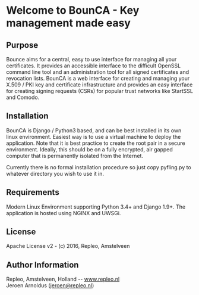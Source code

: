 Welcome to BounCA - Key management made easy
=======

Purpose
-----------
Bounce aims for a central, easy to use interface for managing all your certificates. It provides an accessible interface to the difficult OpenSSL command line tool and an administration tool for all signed certificates and revocation lists. BounCA is a web interface for creating and managing your X.509 / PKI key and certificate infrastructure and provides an easy interface for creating signing requests (CSRs) for popular trust networks like StartSSL and Comodo. 

Installation
--------------
BounCA is Django / Python3 based, and can be best installed in its own linux environment. Easiest way is to use a virtual machine to deploy the application. Note that it is best practice to create the root pair in a secure environment. Ideally, this should be on a fully encrypted, air gapped computer that is permanently isolated from the Internet. 


Currently there is no formal installation procedure so just copy pyfling.py
to whatever directory you wish to use it in.

Requirements
------------------
Modern Linux Environment supporting Python 3.4+ and Django 1.9+. The application is hosted using NGINX and UWSGi.

License
------------------

Apache License v2 - (c) 2016, Repleo, Amstelveen

Author Information
------------------

Repleo, Amstelveen, Holland -- www.repleo.nl  
Jeroen Arnoldus (jeroen@repleo.nl)
